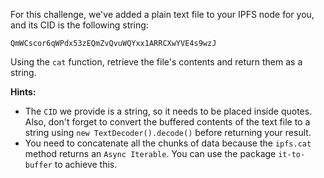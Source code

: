 For this challenge, we've added a plain text file to your IPFS node for you, and its CID is the following string:

```
QmWCscor6qWPdx53zEQmZvQvuWQYxx1ARRCXwYVE4s9wzJ
```

Using the `cat` function, retrieve the file's contents and return them as a string.

**Hints:**

- The `CID` we provide is a string, so it needs to be placed inside quotes. Also, don't forget to convert the buffered contents of the text file to a string using `new TextDecoder().decode()` before returning your result.
- You need to concatenate all the chunks of data because the `ipfs.cat` method returns an `Async Iterable`. You can use the package `it-to-buffer` to achieve this.

